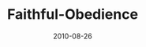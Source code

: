 ---
layout: music 
title: "Faithful-Obedience"
series: "The Faithful"
date: 2010-08-26 
description: "Brian Tome talks about how the faithful obey God."
audio: "http://s3.amazonaws.com/crossroadsaudiomessages/TheFaithful02.mp3"
audio-duration: "42:42"
---